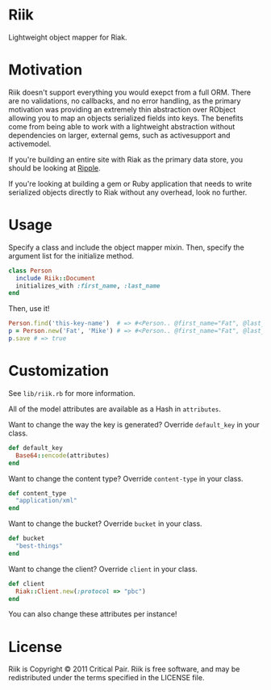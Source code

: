 Riik
====

Lightweight object mapper for Riak.

Motivation
==========

Riik doesn't support everything you would exepct from a full ORM.  There
are no validations, no callbacks, and no error handling, as the primary
motivation was providing an extremely thin abstraction over RObject
allowing you to map an objects serialized fields into keys.  The
benefits come from being able to work with a lightweight abstraction
without dependencies on larger, external gems, such as activesupport and
activemodel.

If you're building an entire site with Riak as the primary data store,
you should be looking at [Ripple](https://github.com/seancribbs/ripple).

If you're looking at building a gem or Ruby application that needs to
write serialized objects directly to Riak without any overhead, look no
further.

Usage 
=====

Specify a class and include the object mapper mixin.  Then, specify the
argument list for the initialize method.

```ruby 
class Person
  include Riik::Document
  initializes_with :first_name, :last_name
end

```

Then, use it!

```ruby 
Person.find('this-key-name')  # => #<Person.. @first_name="Fat", @last_name="Mike">
p = Person.new('Fat', 'Mike') # => #<Person.. @first_name="Fat", @last_name="Mike">
p.save # => true
```

Customization 
=============

See ```lib/riik.rb``` for more information.

All of the model attributes are available as a Hash in ```attributes```.

Want to change the way the key is generated?  Override ```default_key``` in your
class.

```ruby 
def default_key 
  Base64::encode(attributes)
end
```

Want to change the content type?  Override ```content-type``` in your
class.

```ruby 
def content_type 
  "application/xml"
end
```

Want to change the bucket?  Override ```bucket``` in your
class.

```ruby 
def bucket
  "best-things"
end
```

Want to change the client?  Override ```client``` in your
class.

```ruby 
def client
  Riak::Client.new(:protocol => "pbc")
end
```

You can also change these attributes per instance!

License
=======

Riik is Copyright © 2011 Critical Pair.  Riik is free software, and may be redistributed under the terms specified in the LICENSE file.
